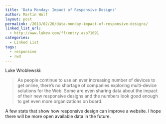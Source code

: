 ```yaml
---
title: 'Data Monday: Impact of Responsive Designs'
author: Martin Wolf
layout: post
permalink: /2013/02/26/data-monday-impact-of-responsive-designs/
linked_list_url:
  - http://www.lukew.com/ff/entry.asp?1691
categories:
  - Linked List
tags:
  - responsive
  - rwd
---
```

<p class="linked-list-quote-author">
  Luke Wroblewski:
</p>

> As people continue to use an ever increasing number of devices to get online, there&#8217;s no shortage of companies exploring multi-device solutions for the Web. Some are even sharing data about the impact of their new responsive designs and the numbers look good enough to get even more organizations on board.

A few stats that show how responsive design can improve a website. I hope there will be more open available data in the future.